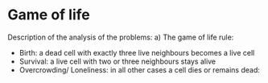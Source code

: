 # Game of life
Description of the analysis of the problems:
a) The game of life rule:
- Birth: a dead cell with exactly three live neighbours becomes a live cell
- Survival: a live cell with two or three neighbours stays alive
- Overcrowding/ Loneliness: in all other cases a cell dies or remains dead:

                       
